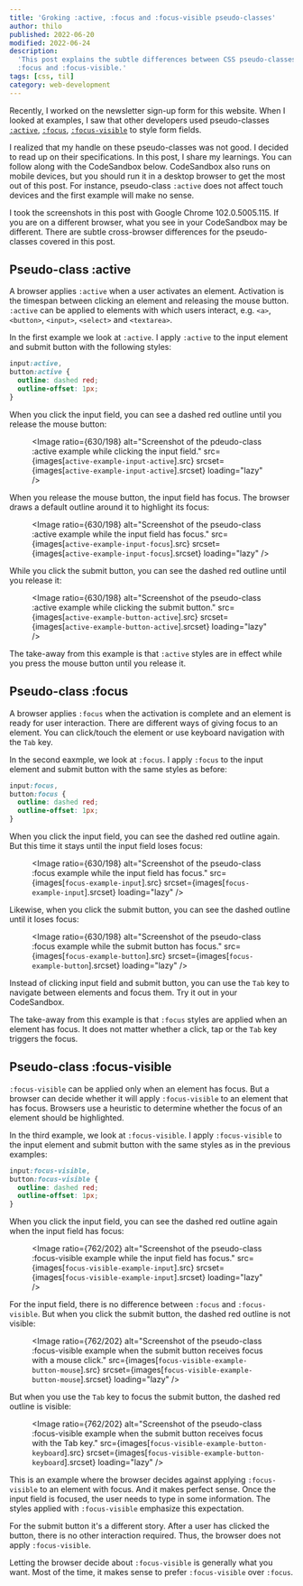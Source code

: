 ```yaml
---
title: 'Groking :active, :focus and :focus-visible pseudo-classes'
author: thilo
published: 2022-06-20
modified: 2022-06-24
description:
  'This post explains the subtle differences between CSS pseudo-classes :active,
  :focus and :focus-visible.'
tags: [css, til]
category: web-development
---
```


<script>
  import Image from '$lib/components/image.svelte';
  import Example from './_example-sandbox.svelte';

  // Provided by page endpoint.
  export let images;
</script>

Recently, I worked on the newsletter sign-up form for this website. When I
looked at examples, I saw that other developers used pseudo-classes
[`:active`](https://developer.mozilla.org/en-US/docs/Web/CSS/:active),
[`:focus`](https://developer.mozilla.org/en-US/docs/Web/CSS/:focus),
[`:focus-visible`](https://developer.mozilla.org/en-US/docs/Web/CSS/:focus-visible)
to style form fields.

I realized that my handle on these pseudo-classes was not good. I decided to
read up on their specifications. In this post, I share my learnings. You can
follow along with the CodeSandbox below. CodeSandbox also runs on mobile
devices, but you should run it in a desktop browser to get the most out of this
post. For instance, pseudo-class `:active` does not affect touch devices and the
first example will make no sense.

I took the screenshots in this post with Google Chrome 102.0.5005.115. If you
are on a different browser, what you see in your CodeSandbox may be different.
There are subtle cross-browser differences for the pseudo-classes covered in
this post.

<Example />

## Pseudo-class :active

A browser applies `:active` when a user activates an element. Activation is the
timespan between clicking an element and releasing the mouse button. `:active`
can be applied to elements with which users interact, e.g. `<a>`, `<button>`,
`<input>`, `<select>` and `<textarea>`.

In the first example we look at `:active`. I apply `:active` to the input
element and submit button with the following styles:

```css
input:active,
button:active {
  outline: dashed red;
  outline-offset: 1px;
}
```

When you click the input field, you can see a dashed red outline until you
release the mouse button:

<figure>

<Image ratio={630/198} alt="Screenshot of the pdeudo-class :active example while
clicking the input field." src={images[`active-example-input-active`].src}
srcset={images[`active-example-input-active`].srcset} loading="lazy" />

</figure>

When you release the mouse button, the input field has focus. The browser draws
a default outline around it to highlight its focus:

<figure>

<Image ratio={630/198} alt="Screenshot of the pseudo-class :active example while
the input field has focus." src={images[`active-example-input-focus`].src}
srcset={images[`active-example-input-focus`].srcset} loading="lazy" />

</figure>

While you click the submit button, you can see the dashed red outline until you
release it:

<figure>

<Image ratio={630/198} alt="Screenshot of the pseudo-class :active example while
clicking the submit button." src={images[`active-example-button-active`].src}
srcset={images[`active-example-button-active`].srcset} loading="lazy" />

</figure>

The take-away from this example is that `:active` styles are in effect while you
press the mouse button until you release it.

## Pseudo-class :focus

A browser applies `:focus` when the activation is complete and an element is
ready for user interaction. There are different ways of giving focus to an
element. You can click/touch the element or use keyboard navigation with the
`Tab` key.

In the second eaxmple, we look at `:focus`. I apply `:focus` to the input
element and submit button with the same styles as before:

```css
input:focus,
button:focus {
  outline: dashed red;
  outline-offset: 1px;
}
```

When you click the input field, you can see the dashed red outline again. But
this time it stays until the input field loses focus:

<figure>

<Image ratio={630/198} alt="Screenshot of the pseudo-class :focus example while
the input field has focus." src={images[`focus-example-input`].src}
srcset={images[`focus-example-input`].srcset} loading="lazy" />

</figure>

Likewise, when you click the submit button, you can see the dashed outline until
it loses focus:

<figure>

<Image ratio={630/198} alt="Screenshot of the pseudo-class :focus example while
the submit button has focus." src={images[`focus-example-button`].src}
srcset={images[`focus-example-button`].srcset} loading="lazy" />

</figure>

Instead of clicking input field and submit button, you can use the `Tab` key to
navigate between elements and focus them. Try it out in your CodeSandbox.

The take-away from this example is that `:focus` styles are applied when an
element has focus. It does not matter whether a click, tap or the `Tab` key
triggers the focus.

## Pseudo-class :focus-visible

`:focus-visible` can be applied only when an element has focus. But a browser
can decide whether it will apply `:focus-visible` to an element that has focus.
Browsers use a heuristic to determine whether the focus of an element should be
highlighted.

In the third example, we look at `:focus-visible`. I apply `:focus-visible` to
the input element and submit button with the same styles as in the previous
examples:

```css
input:focus-visible,
button:focus-visible {
  outline: dashed red;
  outline-offset: 1px;
}
```

When you click the input field, you can see the dashed red outline again when
the input field has focus:

<figure>

<Image ratio={762/202} alt="Screenshot of the pseudo-class :focus-visible
example while the input field has focus."
src={images[`focus-visible-example-input`].src}
srcset={images[`focus-visible-example-input`].srcset} loading="lazy" />

</figure>

For the input field, there is no difference between `:focus` and
`:focus-visible`. But when you click the submit button, the dashed red outline
is not visible:

<figure>

<Image ratio={762/202} alt="Screenshot of the pseudo-class :focus-visible
example when the submit button receives focus with a mouse click."
src={images[`focus-visible-example-button-mouse`].src}
srcset={images[`focus-visible-example-button-mouse`].srcset} loading="lazy" />

</figure>

But when you use the `Tab` key to focus the submit button, the dashed red
outline is visible:

<figure>

<Image ratio={762/202} alt="Screenshot of the pseudo-class :focus-visible
example when the submit button receives focus with the Tab key."
src={images[`focus-visible-example-button-keyboard`].src}
srcset={images[`focus-visible-example-button-keyboard`].srcset} loading="lazy"
/>

</figure>

This is an example where the browser decides against applying `:focus-visible`
to an element with focus. And it makes perfect sense. Once the input field is
focused, the user needs to type in some information. The styles applied with
`:focus-visible` emphasize this expectation.

For the submit button it's a different story. After a user has clicked the
button, there is no other interaction required. Thus, the browser does not apply
`:focus-visible`.

Letting the browser decide about `:focus-visible` is generally what you want.
Most of the time, it makes sense to prefer `:focus-visible` over `:focus`.
